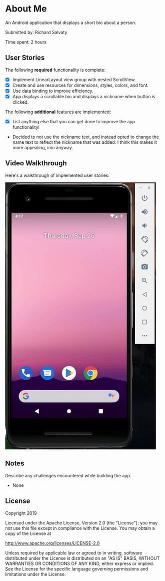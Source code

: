 # About Me

An Android application that displays a short bio about a person.

Submitted by: Richard Salvaty

Time spent: 2 hours

## User Stories

The following **required** functionality is complete:

* [X] Implement LinearLayout view group with nested ScrollView.
* [X] Create and use resources for dimensions, styles, colors, and font.
* [X] Use data binding to improve efficiency.
* [X] App displays a scrollable bio and displays a nickname when button is clicked.

The following **additional** features are implemented:

* [X] List anything else that you can get done to improve the app functionality!
* Decided to not use the nickname text, and instead opted to change the name text to reflect the nickname that was added. I think this makes it more appealing, imo anyway.

## Video Walkthrough 

Here's a walkthrough of implemented user stories:

<img src='about_me_demo.gif' title='About Me animated demo' alt='About Me demo' />

## Notes

Describe any challenges encountered while building the app.
* None

## License

Copyright 2019 <name>

Licensed under the Apache License, Version 2.0 (the "License");
you may not use this file except in compliance with the License.
You may obtain a copy of the License at

http://www.apache.org/licenses/LICENSE-2.0

Unless required by applicable law or agreed to in writing, software
distributed under the License is distributed on an "AS IS" BASIS,
WITHOUT WARRANTIES OR CONDITIONS OF ANY KIND, either express or implied.
See the License for the specific language governing permissions and
limitations under the License.

